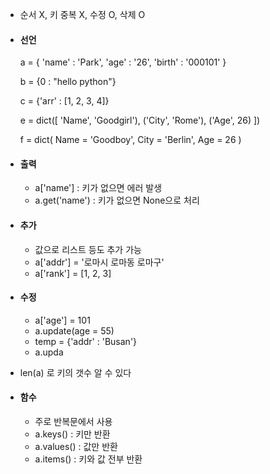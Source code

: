 - 순서 X, 키 중복 X, 수정 O, 삭제 O

- #### 선언
	a = {
	'name' : 'Park',
	'age' : '26',
	'birth' : '000101'
	}
	
	b = {0 : "hello python"}
	
	c = {'arr' : [1, 2, 3, 4]}
	
	e = dict([
	'Name', 'Goodgirl'),
	('City', 'Rome'),
	('Age', 26)
	])
	
	f = dict(
	Name = 'Goodboy',
	City = 'Berlin',
	Age = 26
	)

- #### 출력
	- a\['name'] : 키가 없으면 에러 발생
	- a.get('name') : 키가 없으면 None으로 처리

- #### 추가
	- 값으로 리스트 등도 추가 가능
	- a\['addr'] = '로마시 로마동 로마구'
	- a\['rank'] = \[1, 2, 3]

- #### 수정
	- a\['age'] = 101
	- a.update(age = 55)
	- temp = {'addr' : 'Busan'}
	- a.upda

- len(a) 로 키의 갯수 알 수 있다

- #### 함수
	- 주로 반복문에서 사용
	- a.keys() : 키만 반환
	- a.values() : 값만 반환
	- a.items() : 키와 값 전부 반환